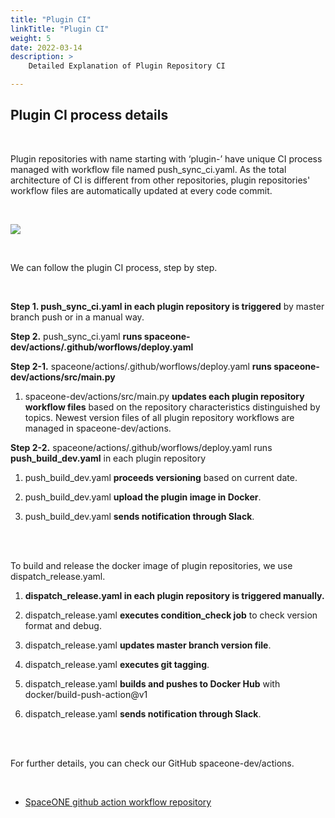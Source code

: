 ```yaml
---
title: "Plugin CI"
linkTitle: "Plugin CI"
weight: 5
date: 2022-03-14
description: >
    Detailed Explanation of Plugin Repository CI

---
```


## Plugin CI process details

</br>

Plugin repositories with name starting with ‘plugin-’ have unique CI process managed with workflow file named push_sync_ci.yaml. As the total architecture of CI is different from other repositories, plugin repositories' workflow files are automatically updated at every code commit.

</br>

![](/docs/developers/CICD/plugin-ci/img/plugin_ci.png)

</br>

We can follow the plugin CI process, step by step. 

</br>

**Step 1. push_sync_ci.yaml in each plugin repository is triggered** by master branch push or in a manual way.

**Step 2.** push_sync_ci.yaml **runs spaceone-dev/actions/.github/worflows/deploy.yaml**    

**Step 2-1.** spaceone/actions/.github/worflows/deploy.yaml **runs spaceone-dev/actions/src/main.py**  
1. spaceone-dev/actions/src/main.py **updates each plugin repository workflow files** based on the repository characteristics distinguished by topics. Newest version files of all plugin repository workflows are managed in spaceone-dev/actions.  

**Step 2-2.** spaceone/actions/.github/worflows/deploy.yaml runs **push_build_dev.yaml** in each plugin repository   
1. push_build_dev.yaml **proceeds versioning** based on current date.   

2. push_build_dev.yaml **upload the plugin image in Docker**.     

3. push_build_dev.yaml **sends notification through Slack**.     

</br>
</br>


To build and release the docker image of plugin repositories, we use dispatch_release.yaml. 

1. **dispatch_release.yaml in each plugin repository is triggered manually.**

2. dispatch_release.yaml **executes condition_check job** to check version format and debug.

3. dispatch_release.yaml **updates master branch version file**.

4. dispatch_release.yaml **executes git tagging**.

5. dispatch_release.yaml **builds and pushes to Docker Hub** with docker/build-push-action@v1

6. dispatch_release.yaml **sends notification through Slack**.

</br>
</br>


For further details, you can check our GitHub spaceone-dev/actions. 

</br>

* [SpaceONE github action workflow repository](https://github.com/spaceone-dev/actions)

